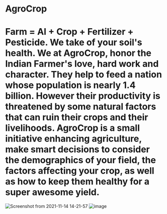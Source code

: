 # AgroCrop
# Farm = AI + Crop + Fertilizer + Pesticide. We take of your soil's health. We at AgroCrop, honor the Indian Farmer's love, hard work and character. They help to feed a nation whose population is nearly 1.4 billion. However their productivity is threatened by some natural factors that can ruin their crops and their livelihoods. AgroCrop is a small initiative enhancing agriculture, make smart decisions to consider the demographics of your field, the factors affecting your crop, as well as how to keep them healthy for a super awesome yield.

![Screenshot from 2021-11-14 14-21-57](https://user-images.githubusercontent.com/69356624/141674352-81445cb0-dcc6-4050-a667-d04341e856da.png)
![image](https://user-images.githubusercontent.com/69356624/141674367-4318ef6d-cc8a-487b-aa0c-e5677abf2d2b.png)
